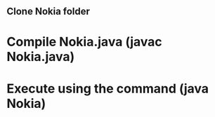 ## Clone Nokia folder
# Compile Nokia.java (javac Nokia.java)
# Execute using the command (java Nokia)
